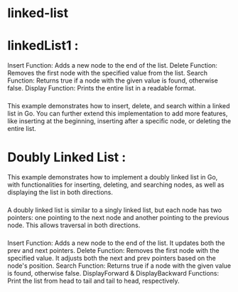 # linked-list

# linkedList1 : 
Insert Function: Adds a new node to the end of the list.
Delete Function: Removes the first node with the specified value from the list.
Search Function: Returns true if a node with the given value is found, otherwise false.
Display Function: Prints the entire list in a readable format.
###
This example demonstrates how to insert, delete, and search within a linked list in Go. You can further extend this implementation to add more features, like inserting at the beginning, inserting after a specific node, or deleting the entire list.

# Doubly Linked List : 
This example demonstrates how to implement a doubly linked list in Go, with functionalities for inserting, deleting, and searching nodes, as well as displaying the list in both directions.
### 
A doubly linked list is similar to a singly linked list, but each node has two pointers: one pointing to the next node and another pointing to the previous node. This allows traversal in both directions.
###
Insert Function: Adds a new node to the end of the list. It updates both the prev and next pointers.
Delete Function: Removes the first node with the specified value. It adjusts both the next and prev pointers based on the node's position.
Search Function: Returns true if a node with the given value is found, otherwise false.
DisplayForward & DisplayBackward Functions: Print the list from head to tail and tail to head, respectively.